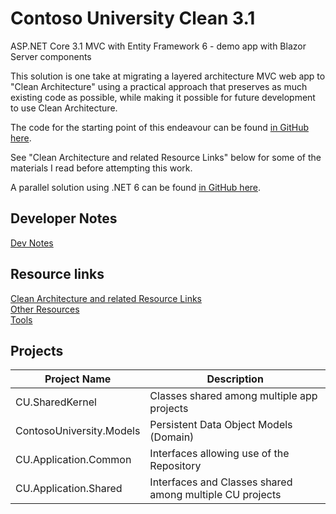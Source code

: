 # Contoso University Clean 3.1

ASP.NET Core 3.1 MVC with Entity Framework 6 - demo app with Blazor Server components

This solution is one take at migrating a layered architecture MVC web app
to "Clean Architecture" using a practical approach that preserves as much
existing code as possible, while making it possible for future development
to use Clean Architecture.

The code for the starting point of this endeavour can be found
[in GitHub here](https://github.com/bgoodearl/ContosoUniversity_dnc31_MVC).

See "Clean Architecture and related Resource Links" below for
some of the materials I read before attempting this work.

A parallel solution using .NET 6 can be found [in GitHub here](https://github.com/bgoodearl/ContosoU_dn6_MVCB_Clean).

## Developer Notes

[Dev Notes](./_docs/CC3__DevNotes.md)<br/>

## Resource links

[Clean Architecture and related Resource Links](./_docs/CC3_CleanResources.md)<br/>
[Other Resources](./_docs/CC3_Resources.md)<br/>
[Tools](./_docs/CC3_Tools.md)<br/>

## Projects

Project Name                 | Description
-------------                | ------------
CU.SharedKernel              | Classes shared among multiple app projects
ContosoUniversity.Models     | Persistent Data Object Models (Domain)
CU.Application.Common        | Interfaces allowing use of the Repository
CU.Application.Shared        | Interfaces and Classes shared among multiple CU projects
